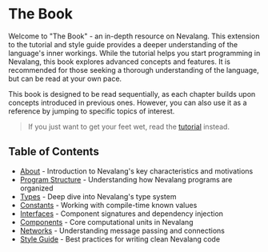 # The Book

Welcome to "The Book" - an in-depth resource on Nevalang. This extension to the tutorial and style guide provides a deeper understanding of the language's inner workings. While the tutorial helps you start programming in Nevalang, this book explores advanced concepts and features. It is recommended for those seeking a thorough understanding of the language, but can be read at your own pace.

This book is designed to be read sequentially, as each chapter builds upon concepts introduced in previous ones. However, you can also use it as a reference by jumping to specific topics of interest.

> If you just want to get your feet wet, read the [tutorial](../tutorial.md) instead.

## Table of Contents

- [About](./about.md) - Introduction to Nevalang's key characteristics and motivations
- [Program Structure](./program_structure.md) - Understanding how Nevalang programs are organized
- [Types](./types.md) - Deep dive into Nevalang's type system
- [Constants](./constants.md) - Working with compile-time known values
- [Interfaces](./interfaces.md) - Component signatures and dependency injection
- [Components](./components.md) - Core computational units in Nevalang
- [Networks](./networks.md) - Understanding message passing and connections
- [Style Guide](./style_guide.md) - Best practices for writing clean Nevalang code
